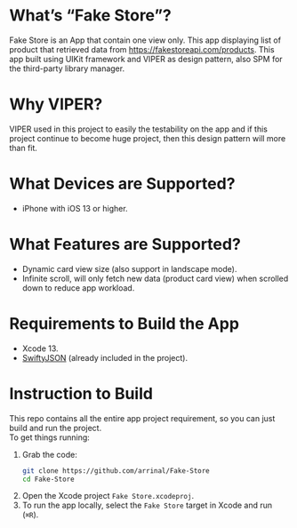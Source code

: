 
# What’s “Fake Store”?
Fake Store is an App that contain one view only. This app displaying list of product that retrieved data from https://fakestoreapi.com/products. This app built using UIKit framework and VIPER as design pattern, also SPM for the third-party library manager.

# Why VIPER?
VIPER used in this project to easily the testability on the app and if this project continue to become huge project, then this design pattern will more than fit.

# What Devices are Supported?
* iPhone with iOS 13 or higher.

# What Features are Supported?
* Dynamic card view size (also support in landscape mode).
* Infinite scroll, will only fetch new data (product card view) when scrolled down to reduce app workload.

# Requirements to Build the App
* Xcode 13.
* [SwiftyJSON](https://github.com/SwiftyJSON/SwiftyJSON) (already included in the project).

# Instruction to Build
This repo contains all the entire app project requirement, so you can just build and run the project.\
To get things running:
1. Grab the code:
    ```sh
    git clone https://github.com/arrinal/Fake-Store
    cd Fake-Store
    ```
2. Open the Xcode project `Fake Store.xcodeproj`.
3. To run the app locally, select the `Fake Store` target in Xcode and run (`⌘R`).
